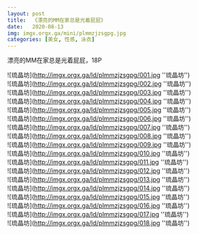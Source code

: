 ```yaml
---
layout: post
title:  《漂亮的MM在家总是光着屁屁》
date:   2020-08-13
img: imgx.orgx.ga/mini/plmmzjzsgpg.jpg
categories: [美女, 性感, 泳衣]
---
```


漂亮的MM在家总是光着屁屁，18P

![琉晶坊](http://imgx.orgx.ga/ld/plmmzjzsgpg/001.jpg ''琉晶坊'') <br>
![琉晶坊](http://imgx.orgx.ga/ld/plmmzjzsgpg/002.jpg ''琉晶坊'') <br>
![琉晶坊](http://imgx.orgx.ga/ld/plmmzjzsgpg/003.jpg ''琉晶坊'') <br>
![琉晶坊](http://imgx.orgx.ga/ld/plmmzjzsgpg/004.jpg ''琉晶坊'') <br>
![琉晶坊](http://imgx.orgx.ga/ld/plmmzjzsgpg/005.jpg ''琉晶坊'') <br>
![琉晶坊](http://imgx.orgx.ga/ld/plmmzjzsgpg/006.jpg ''琉晶坊'') <br>
![琉晶坊](http://imgx.orgx.ga/ld/plmmzjzsgpg/007.jpg ''琉晶坊'') <br>
![琉晶坊](http://imgx.orgx.ga/ld/plmmzjzsgpg/008.jpg ''琉晶坊'') <br>
![琉晶坊](http://imgx.orgx.ga/ld/plmmzjzsgpg/009.jpg ''琉晶坊'') <br>
![琉晶坊](http://imgx.orgx.ga/ld/plmmzjzsgpg/010.jpg ''琉晶坊'') <br>
![琉晶坊](http://imgx.orgx.ga/ld/plmmzjzsgpg/011.jpg ''琉晶坊'') <br>
![琉晶坊](http://imgx.orgx.ga/ld/plmmzjzsgpg/012.jpg ''琉晶坊'') <br>
![琉晶坊](http://imgx.orgx.ga/ld/plmmzjzsgpg/013.jpg ''琉晶坊'') <br>
![琉晶坊](http://imgx.orgx.ga/ld/plmmzjzsgpg/014.jpg ''琉晶坊'') <br>
![琉晶坊](http://imgx.orgx.ga/ld/plmmzjzsgpg/015.jpg ''琉晶坊'') <br>
![琉晶坊](http://imgx.orgx.ga/ld/plmmzjzsgpg/016.jpg ''琉晶坊'') <br>
![琉晶坊](http://imgx.orgx.ga/ld/plmmzjzsgpg/017.jpg ''琉晶坊'') <br>
![琉晶坊](http://imgx.orgx.ga/ld/plmmzjzsgpg/018.jpg ''琉晶坊'') <br>
